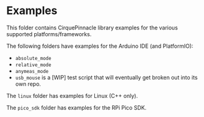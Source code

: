 # Examples

This folder contains CirquePinnacle library examples for the various supported platforms/frameworks.

The following folders have examples for the Arduino IDE (and PlatformIO):

- `absolute_mode`
- `relative_mode`
- `anymeas_mode`
- `usb_mouse` is a [WIP] test script that will eventually get broken out into its own repo.

The `linux` folder has examples for Linux (C++ only).

The `pico_sdk` folder has examples for the RPi Pico SDK.
